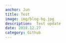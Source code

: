 ```yaml
---
anchor: Jun
title: Test 
image: img/blog-bg.jpg
description:  Test update
date: 2018.12.27
category: Github
---
```



